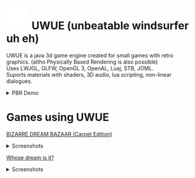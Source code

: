# ![Hand icon](images/hand_old.png) UWUE (unbeatable windsurfer uh eh)
UWUE is a java 3d game engine created for small games with retro graphics. (altho Physically Based Rendering is also possible)  
Uses LWJGL, GLFW, OpenGL 3, OpenAL, Luaj, STB, JOML.  
Suports materials with shaders, 3D audio, lua scripting, non-linear dialogues.  

<details> 
  <summary>PBR Demo</summary>
  <img src="images/pbr/2022-9-1114.2.54.png">
  <img src="images/pbr/2022-9-1114.3.17.png">
  <img src="images/pbr/2022-9-1114.7.16.png">
  <img src="images/pbr/2022-9-1114.8.5.png">
  <img src="images/pbr/2022-9-1114.7.49.png">
  <img src="images/pbr/2022-9-1114.7.58.png">
</details>
  
# Games using UWUE  
[BIZARRE DREAM BAZAAR (Carpet Edition)](https://samael-kethill.itch.io/bizarre-dream-bazaar-carpet-edition) 
<details> 
  <summary>Screenshots</summary>
  <img src="images/bdb3.png">
  <img src="images/bdb4.png">
  <img src="images/bdb2.png">
  <img src="images/bdb.png">
</details>

[Whose dream is it?](https://samael-kethill.itch.io/whose-dream-is-it)  
<details> 
  <summary>Screenshots</summary>
  <img src="images/wdii4.png">
  <img src="images/wdii2.png">
  <img src="images/wdii3.png">
  <img src="images/wdii6.png">
  <img src="images/wdii5.png">
  <img src="images/wdii.png">
</details>
